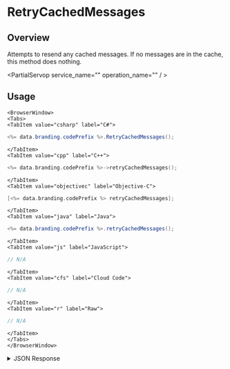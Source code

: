 # RetryCachedMessages
## Overview
Attempts to resend any cached messages. If no messages are in the cache, this method does nothing.

<PartialServop service_name="" operation_name="" / >

## Usage

```mdx-code-block
<BrowserWindow>
<Tabs>
<TabItem value="csharp" label="C#">
```

```csharp
<%= data.branding.codePrefix %>.RetryCachedMessages();
```

```mdx-code-block
</TabItem>
<TabItem value="cpp" label="C++">
```

```cpp
<%= data.branding.codePrefix %>->retryCachedMessages();
```

```mdx-code-block
</TabItem>
<TabItem value="objectivec" label="Objective-C">
```

```objectivec
[<%= data.branding.codePrefix %> retryCachedMessages];
```

```mdx-code-block
</TabItem>
<TabItem value="java" label="Java">
```

```java
<%= data.branding.codePrefix %>.retryCachedMessages();
```

```mdx-code-block
</TabItem>
<TabItem value="js" label="JavaScript">
```

```javascript
// N/A
```

```mdx-code-block
</TabItem>
<TabItem value="cfs" label="Cloud Code">
```

```javascript
// N/A
```

```mdx-code-block
</TabItem>
<TabItem value="r" label="Raw">
```

```javascript
// N/A
```

```mdx-code-block
</TabItem>
</Tabs>
</BrowserWindow>
```

<details>
<summary>JSON Response</summary>


</details>


